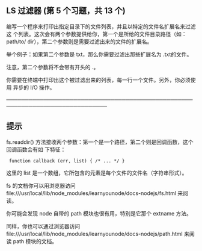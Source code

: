 ## LS 过滤器 (第 5 个习题，共 13 个)

编写一个程序来打印出指定目录下的文件列表，并且以特定的文件名扩展名来过滤这
个列表。这次会有两个参数提供给你，第一个是所给的文件目录路径（如：path/to/
dir），第二个参数则是需要过滤出来的文件的扩展名。

举个例子：如果第二个参数是 txt，那么你需要过滤出那些扩展名为 .txt的文件。

注意，第二个参数将不会带有开头的 .。

你需要在终端中打印出这个被过滤出来的列表，每一行一个文件。另外，你必须使用
异步的 I/O 操作。

─────────────────────────────────────────────────────────────────────────────

## 提示

fs.readdir()
方法接收两个参数：第一个是一个路径，第二个则是回调函数，这个回调函数会有如
下特征：

```
 function callback (err, list) { /* ... */ }
```

这里的 list 是一个数组，它所包含的元素是每个文件的文件名（字符串形式）。

fs 的文档你可以用浏览器访问
file:///usr/local/lib/node_modules/learnyounode/docs-nodejs/fs.html
来阅读。

你可能会发现 node 自带的 path 模块也很有用，特别是它那个 extname 方法。

同样，你也可以通过浏览器访问
file:///usr/local/lib/node_modules/learnyounode/docs-nodejs/path.html
来阅读 path 模块的文档。
